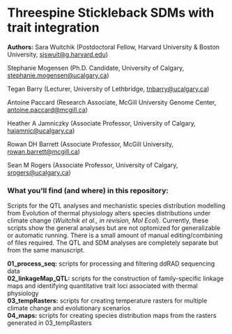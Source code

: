 # Threespine Stickleback SDMs with trait integration

**Authors:**
Sara Wuitchik (Postdoctoral Fellow, Harvard University & Boston University, sjswuit@g.harvard.edu)

Stephanie Mogensen (Ph.D. Candidate, University of Calgary, stephanie.mogensen@ucalgary.ca)

Tegan Barry (Lecturer, University of Lethbridge, tnbarry@ucalgary.ca)

Antoine Paccard (Research Associate, McGill University Genome Center, antoine.paccard@mcgill.ca)

Heather A Jamniczky (Associate Professor, University of Calgary, hajamnic@ucalgary.ca)

Rowan DH Barrett (Associate Professor, McGill University, rowan.barrett@mcgill.ca)

Sean M Rogers (Associate Professor, University of Calgary, srogers@ucalgary.ca)

### What you'll find (and where) in this repository:

Scripts for the QTL analyses and mechanistic species distribution modelling from Evolution of thermal physiology alters species distributions under climate change (*Wuitchik et al., in revision, Mol Ecol*). Currently, these scripts show the general analyses but are not optomized for generalizable or automatic running. There is a small amount of manual editing/combining of files required. The QTL and SDM analyses are completely separate but from the same manuscript.


**01_process_seq:** scripts for processing and filtering ddRAD sequencing data  
**02_linkageMap_QTL:** scripts for the construction of family-specific linkage maps and identifying quantitative trait loci associated with thermal physiology  
**03_tempRasters:** scripts for creating temperature rasters for multiple climate change and evolutionary scenarios  
**04_maps:** scripts for creating species distribution maps from the rasters generated in 03_tempRasters  
